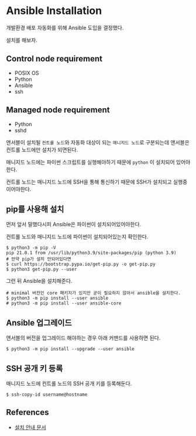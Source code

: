 # Ansible Installation

개발환경 배포 자동화를 위해 Ansible 도입을 결정했다.

설치를 해보자.

## Control node requirement
- POSIX OS
- Python
- Ansible
- ssh

## Managed node requirement
- Python
- sshd

앤서블이 설치될 `컨트롤 노드`와 자동화 대상이 되는 `매니지드 노드`로 구분되는데 앤서블은 컨트롤 노드에만 설치가 되면된다.

매니지드 노드에는 파이썬 스크립트를 실행해야하기 때문에 `python` 이 설치되어 있어야한다.

컨트롤 노드는 매니지드 노드에 SSH을 통해 통신하기 때문에 SSH가 설치되고 실행중이어야한다.

## pip를 사용해 설치

먼저 앞서 말했다시피 Ansible은 파이썬이 설치되어있어야한다.

컨트롤 노드와 매니지드 노드에 파이썬이 설치되어있는지 확인한다.

```shell
$ python3 -m pip -V
pip 21.0.1 from /usr/lib/python3.9/site-packages/pip (python 3.9)
# 만약 pip가 설치 안되어있다면
$ curl https://bootstrap.pypa.io/get-pip.py -o get-pip.py
$ python3 get-pip.py --user
```

그런 뒤 Ansible을 설치해준다.

```shell
# minimal 버전인 core 패키지가 있지만 굳이 필요하지 않아서 ansible을 설치한다.
$ python3 -m pip install --user ansible
# python3 -m pip install --user ansible-core
```

## Ansible 업그레이드

앤서블의 버전을 업그레이드 해야하는 경우 아래 커맨드를 사용하면 된다.

```shell
$ python3 -m pip install --upgrade --user ansible
```

## SSH 공개 키 등록

매니지드 노드에 컨트롤 노드의 SSH 공개 키를 등록해둔다.

```shell
$ ssh-copy-id username@hostname
```

## References
- [설치 안내 문서](https://docs.ansible.com/ansible/latest/installation_guide/intro_installation.html#installing-ansible)
